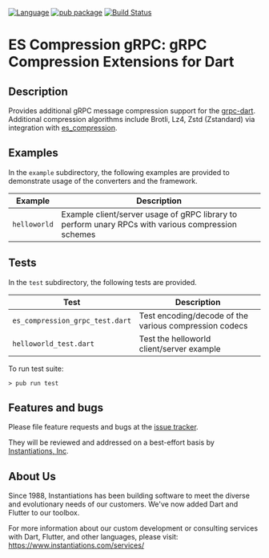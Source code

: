 [![Language](https://img.shields.io/badge/language-Dart-blue.svg)](https://dart.dev)
[![pub package](https://img.shields.io/pub/v/es_compression_grpc.svg)](https://pub.dartlang.org/packages/es_compression_grpc)
[![Build Status](https://www.travis-ci.com/instantiations/es_compression_grpc.svg?branch=master)](https://www.travis-ci.com/instantiations/es_compression_grpc)

# ES Compression gRPC: gRPC Compression Extensions for Dart

## Description
Provides additional gRPC message compression support for the [grpc-dart](https://pub.dev/packages/grpc). Additional
compression algorithms include Brotli, Lz4, Zstd (Zstandard) via integration with
[es_compression](https://pub.dev/packages/es_compression).

## Examples
In the `example` subdirectory, the following examples are provided to demonstrate usage of the converters and the
framework.

| Example          | Description                                                                                        |
| ---------------- | -------------------------------------------------------------------------------------------------- |
| `helloworld`     | Example client/server usage of gRPC library to perform unary RPCs with various compression schemes |

## Tests
In the `test` subdirectory, the following tests are provided.

| Test                            | Description                                             |
| --------------------------------| ------------------------------------------------------- |
| `es_compression_grpc_test.dart` | Test encoding/decode of the various compression codecs  |
| `helloworld_test.dart`          | Test the helloworld client/server example               |

To run test suite:
```console
> pub run test
```

## Features and bugs
Please file feature requests and bugs at the [issue tracker][tracker].

They will be reviewed and addressed on a best-effort basis by [Instantiations, Inc].

[tracker]: https://github.com/instantiations/es_compression_grpc/issues
[VAST Platform]: https://www.instantiations.com/vast-platform
[Instantiations, Inc]: https://www.instantiations.com

## About Us

Since 1988, Instantiations has been building software to meet the diverse and evolutionary needs of our customers. We've now added Dart and Flutter to our toolbox.
	
For more information about our custom development or consulting services with Dart, Flutter, and other languages, please visit: https://www.instantiations.com/services/
